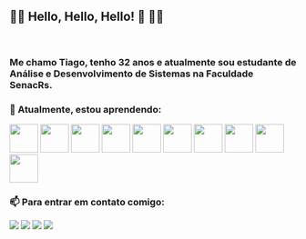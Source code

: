 ## 🏳️‍🌈 Hello, Hello, Hello! 👋 🏳️‍🌈
<br>

### Me chamo Tiago, tenho 32 anos e atualmente sou estudante de Análise e Desenvolvimento de Sistemas na Faculdade SenacRs.


### 🌱 Atualmente, estou aprendendo:

  <img src="https://cdn.jsdelivr.net/gh/devicons/devicon/icons/python/python-original-wordmark.svg" width="50" height="50"/>
  <img src="https://cdn.jsdelivr.net/gh/devicons/devicon/icons/javascript/javascript-original.svg" width="50" height="50"/>
  <img src="https://cdn.jsdelivr.net/gh/devicons/devicon/icons/css3/css3-original-wordmark.svg" width="50" height="50"/>
  <img src="https://cdn.jsdelivr.net/gh/devicons/devicon/icons/html5/html5-original-wordmark.svg" width="50" height="50"/>
  <img src="https://cdn.jsdelivr.net/gh/devicons/devicon/icons/git/git-original-wordmark.svg" width="50" height="50"/>
  <img src="https://cdn.jsdelivr.net/gh/devicons/devicon/icons/linux/linux-original.svg" width="50" height="50"/>        
  <img src="https://cdn.jsdelivr.net/gh/devicons/devicon/icons/mysql/mysql-original-wordmark.svg" width="50" height="50"/>        
  <img src="https://cdn.jsdelivr.net/gh/devicons/devicon/icons/nodejs/nodejs-original-wordmark.svg" width="50" height="50"/>       
  <img src="https://cdn.jsdelivr.net/gh/devicons/devicon/icons/php/php-original.svg" width="50" height="50"/>        
  <img src="https://cdn.jsdelivr.net/gh/devicons/devicon/icons/microsoftsqlserver/microsoftsqlserver-plain-wordmark.svg" width="50" height="50"/>
          
          
### 📫 Para entrar em contato comigo:

<div>
<a href="https://www.facebook.com/tiventress/" target="_blank"><img loading="lazy" src="https://img.shields.io/badge/Messenger-00B2FF?style=for-the-badge&logo=messenger&logoColor=white" target="_blank"></a>
<a href="https://instagram.com/tiventress" target="_blank"><img loading="lazy" src="https://img.shields.io/badge/-Instagram-%23E4405F?style=for-the-badge&logo=instagram&logoColor=white" target="_blank"></a>
<a href = "mailto:tilara@gmail.com"><img loading="lazy" src="https://img.shields.io/badge/Gmail-D14836?style=for-the-badge&logo=gmail&logoColor=white" target="_blank"></a>
<a href="https://www.linkedin.com/in/tiago-lara-294ab2234" target="_blank"><img loading="lazy" src="https://img.shields.io/badge/-LinkedIn-%230077B5?style=for-the-badge&logo=linkedin&logoColor=white" target="_blank"></a>   
</div>



